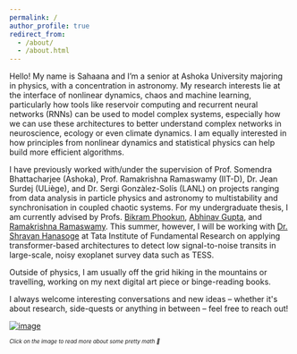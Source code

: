 ```yaml
---
permalink: /
author_profile: true
redirect_from: 
  - /about/
  - /about.html
---
```


Hello! My name is Sahaana and I’m a senior at Ashoka University majoring in physics, with a concentration in astronomy. My research interests lie at the interface of nonlinear dynamics, chaos and machine learning, particularly how tools like reservoir computing and recurrent neural networks (RNNs) can be used to model complex systems, especially how we can use these architectures to better understand complex networks in neuroscience, ecology or even climate dynamics. I am equally interested in how principles from nonlinear dynamics and statistical physics can help build more efficient algorithms.

I have previously worked with/under the supervision of Prof. Somendra Bhattacharjee (Ashoka), Prof. Ramakrishna Ramaswamy (IIT-D), Dr. Jean Surdej (ULiège), and Dr. Sergi Gonzàlez-Solís (LANL) on projects ranging from data analysis in particle physics and astronomy to multistability and synchronisation in coupled chaotic systems. For my undergraduate thesis, I am currently advised by Profs. [Bikram Phookun](https://www.ashoka.edu.in/profile/bikram-phookun/), [Abhinav Gupta](https://www.ststephens.edu/department-of-physics/dr-abhinav-gupta/), and [Ramakrishna Ramaswamy](https://loopynoodle.github.io/ramramaswamy.org). This summer, however, I will be working with [Dr. Shravan Hanasoge](https://www.tifr.res.in/seismo/people.html) at Tata Institute of Fundamental Research on applying transformer-based architectures to detect low signal-to-noise transits in large-scale, noisy exoplanet survey data such as TESS.

Outside of physics, I am usually off the grid hiking in the mountains or travelling, working on my next digital art piece or binge-reading books.

I always welcome interesting conversations and new ideas – whether it's about research, side-quests or anything in between – feel free to reach out!

[![image](https://github.com/user-attachments/assets/2fd0d337-d41b-41b5-b2b0-ca7f4547a6c3)](https://en.wikipedia.org/wiki/Koch_snowflake)

<sup><sub>*Click on the image to read more about some pretty math 🔎*</sub></sup>
